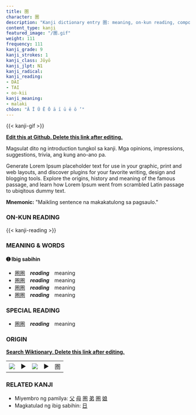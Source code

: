 ```yaml
---
title: 圏
character: 圏
description: "Kanji dictionary entry 圏: meaning, on-kun reading, compounds, origin, related kanji"
content_type: kanji
featured_image: "/圏.gif"
weight: 111
frequency: 111
kanji_grade: 9
kanji_strokes: 1
kanji_class: Jōyō
kanji_jlpt: N1
kanji_radical: 
kanji_reading: 
- DAI
- TAI
- oo-kii
kanji_meaning:
- malaki
chōon: "Ā Ī Ū Ē Ō ā ī ū ē ō ’"
---
```

[//]: # (Don't edit the line below. Kanji animated GIF code is automatically generated.)
{{< kanji-gif >}}

[//]: # (Edit below this line.)

**[Edit this at Github. Delete this link after editing.](https://github.com/tim0g/tim/tree/main/content/kanji/圏/index.md)**

Magsulat dito ng introduction tungkol sa kanji. Mga opinions, impressions, suggestions, trivia, ang kung ano-ano pa.

Generate Lorem Ipsum placeholder text for use in your graphic, print and web layouts, and discover plugins for your favorite writing, design and blogging tools. Explore the origins, history and meaning of the famous passage, and learn how Lorem Ipsum went from scrambled Latin passage to ubiqitous dummy text.
 
**Mnemonic:** "Maikling sentence na makakatulong sa pagsaulo."

### ON-KUN READING

[//]: # (Don't edit the line below. ON-KUN READING code is automatically generated.)
{{< kanji-reading >}}

### MEANING & WORDS

#### ➊ **Ibig sabihin**
  - [圏](../圏)[圏](../圏)　***reading***　meaning
  - [圏](../圏)[圏](../圏)　***reading***　meaning
  - [圏](../圏)[圏](../圏)　***reading***　meaning
  - [圏](../圏)[圏](../圏)　***reading***　meaning

### SPECIAL READING
  - [圏](../圏)[圏](../圏)　***reading***　meaning

### ORIGIN

**[Search Wiktionary. Delete this link after editing.](https://wiktionary.org/wiki/圏)**
<table class="kanji-table"><tr><td>
<img src="60px-圏-bronze.svg.png">
</td><td>▶</td><td>
<img src="60px-圏-oracle.svg.png">
</td><td>▶</td>
<td class="kanji-origin">圏</td>
</tr></table>

### RELATED KANJI
- Miyembro ng pamilya: [父](../父) [母](../母) [圏](../圏) [弟](../弟) [圏](../圏) [娘](../娘)
- Magkatulad ng ibig sabihin: [日](../日)
